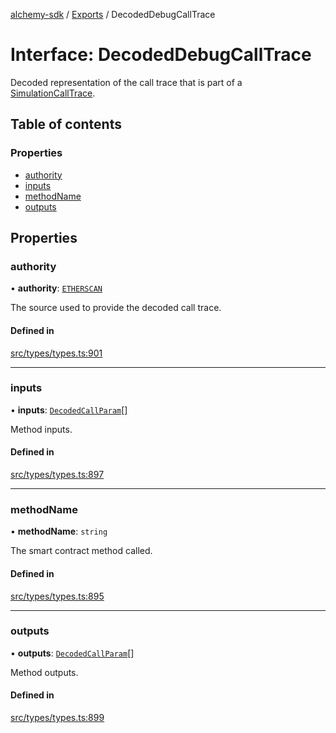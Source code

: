 [alchemy-sdk](../README.md) / [Exports](../modules.md) / DecodedDebugCallTrace

# Interface: DecodedDebugCallTrace

Decoded representation of the call trace that is part of a
[SimulationCallTrace](SimulationCallTrace.md).

## Table of contents

### Properties

- [authority](DecodedDebugCallTrace.md#authority)
- [inputs](DecodedDebugCallTrace.md#inputs)
- [methodName](DecodedDebugCallTrace.md#methodname)
- [outputs](DecodedDebugCallTrace.md#outputs)

## Properties

### authority

• **authority**: [`ETHERSCAN`](../enums/DecodingAuthority.md#etherscan)

The source used to provide the decoded call trace.

#### Defined in

[src/types/types.ts:901](https://github.com/alchemyplatform/alchemy-sdk-js/blob/5cfa150/src/types/types.ts#L901)

___

### inputs

• **inputs**: [`DecodedCallParam`](DecodedCallParam.md)[]

Method inputs.

#### Defined in

[src/types/types.ts:897](https://github.com/alchemyplatform/alchemy-sdk-js/blob/5cfa150/src/types/types.ts#L897)

___

### methodName

• **methodName**: `string`

The smart contract method called.

#### Defined in

[src/types/types.ts:895](https://github.com/alchemyplatform/alchemy-sdk-js/blob/5cfa150/src/types/types.ts#L895)

___

### outputs

• **outputs**: [`DecodedCallParam`](DecodedCallParam.md)[]

Method outputs.

#### Defined in

[src/types/types.ts:899](https://github.com/alchemyplatform/alchemy-sdk-js/blob/5cfa150/src/types/types.ts#L899)
